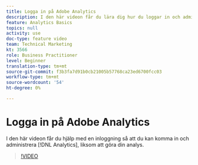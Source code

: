 ```yaml
---
title: Logga in på Adobe Analytics
description: I den här videon får du lära dig hur du loggar in och administrerar Analytics och påbörjar analysen.
feature: Analytics Basics
topics: null
activity: use
doc-type: feature video
team: Technical Marketing
kt: 3566
role: Business Practitioner
level: Beginner
translation-type: tm+mt
source-git-commit: f3b3fa7d91b0cb21005b57768ca23ed6700fcc03
workflow-type: tm+mt
source-wordcount: '54'
ht-degree: 0%

---
```



# Logga in på Adobe Analytics

I den här videon får du hjälp med en inloggning så att du kan komma in och administrera [!DNL Analytics], liksom att göra din analys.

>[!VIDEO](https://video.tv.adobe.com/v/28771/?quality=12)
